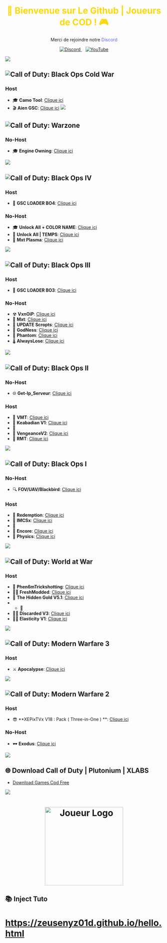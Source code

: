 <h1 align="center" style="color:#FFD700;">
  🚀 Bienvenue sur Le Github | Joueurs de COD ! 🎮
</h1>

<p align="center">
  Merci de rejoindre notre <span style="color:#5865F2;">Discord</span>
</p>

<p align="center">
  <a href="https://discord.gg/cod-fr">
    <img src="https://dcbadge.limes.pink/api/server/https://discord.gg/cod-fr" alt="Discord">
  </a>&nbsp;&nbsp;
  <a href="https://www.youtube.com/channel/UCemI3wc64mr-lCyVysZZ0Eg">
    <img src="https://img.shields.io/badge/YouTube-FF0000?style=for-the-badge&logo=youtube&logoColor=white" alt="YouTube">
  </a>
</p>

<img src="https://user-images.githubusercontent.com/73097560/115834477-dbab4500-a447-11eb-908a-139a6edaec5c.gif"><br>

## ![Call of Duty: Black Ops Cold War](https://img.shields.io/badge/Cold%War-5865F2?style=flat&logo=discord&logoColor=white)
### Host
- 🎓 **Camo Tool**: [Clique ici](http://joueursdecodfr.mygamesonline.org/leak/Color+Unlock.dll)
- 🎬 **Aien GSC**:  [Clique ici](http://joueursdecodfr.mygamesonline.org/leak/Color+Unlock.dll)
<img src="https://user-images.githubusercontent.com/73097560/115834477-dbab4500-a447-11eb-908a-139a6edaec5c.gif"><br>

## ![Call of Duty: Warzone](https://img.shields.io/badge/Warzone$-0052CC?style=for-the-badge&logo=Jira&logoColor=white)
### No-Host
- 🎓 **Engine Owning**: [Clique ici](http://joueursdecodfr.mygamesonline.org/leak/Color+Unlock.dll)

<img src="https://user-images.githubusercontent.com/73097560/115834477-dbab4500-a447-11eb-908a-139a6edaec5c.gif"><br>


## ![Call of Duty: Black Ops IV](https://img.shields.io/badge/Black_Ops%204-44D62D?style=for-the-badge&logo=razer&logoColor=252525)

### Host
- 🌟 **GSC LOADER BO4**: [Clique ici](http://joueursdecodfr.mygamesonline.org/leak/Gsc%20.Loader%20BO4.rar)

### No-Host
- 🎓 **Unlock All + COLOR NAME**: [Clique ici](http://joueursdecodfr.mygamesonline.org/leak/Color+Unlock.dll)
- 🌈 **Unlock All | TEMPS**: [Clique ici](https://mega.nz/file/UasjBQJZ#3MT20fpnCZh3D73zBIh6yIX2yNT6Bh3SydtkG62DZMY)
- 💎 **Mxt Plasma**: [Clique ici](https://www.mediafire.com/file/2wbkjexl6csztp7/MXT_BO4_1.0.1.dll/file)

<img src="https://user-images.githubusercontent.com/73097560/115834477-dbab4500-a447-11eb-908a-139a6edaec5c.gif"><br>

## ![Call of Duty: Black Ops Ⅲ](https://img.shields.io/badge/Black_Ops_3-E50914?style=for-the-badge&logo=netflix&logoColor=white)

### Host
- 🌠 **GSC LOADER BO3**: [Clique ici](https://www.mediafire.com/file/cgy6n21tlyy7bfm/GSC+injector.zip/file)

### No-Host
- ☢ **VxnOiP**: [Clique ici](https://mega.nz/file/oaUmDRLb#lLC9fxgjiFBL09wjCOBr7B13OaoKrwLXXo3GzEr5UuU)
- 🧩 **Mxt**: [Clique ici](https://www.mediafire.com/file/zq2w719xpfjpk05/MXT+1.1.2.zip/file)
- 🎯 **UPDATE Scropts**: [Clique ici](http://joueursdecodfr.mygamesonline.org/leak/Scropts%20QOL%20v2.1.0__.dll)
- 🦄 **GodNess**: [Clique ici](https://pastebin.com/iUVPmvRx)
- 👻 **Phantom**: [Clique ici](https://mega.nz/file/tWVkhRia#JehoVcYGJkFXhKOSiu0pSQTLBUaB3wIHuWPIwbzhP7I)
- 🌡️ **AlwaysLose**: [Clique ici](https://discord.gg/cod-fr)

<img src="https://user-images.githubusercontent.com/73097560/115834477-dbab4500-a447-11eb-908a-139a6edaec5c.gif"><br>

## ![Call of Duty: Black Ops Ⅱ](https://img.shields.io/badge/Black_Ops_2-0000CC?style=for-the-badge&logo=audacity&logoColor=white)

### No-Host
- 🌐 **Get-Ip_Serveur**: [Clique ici](http://joueursdecodfr.mygamesonline.org/leak/PLUTONIUM%20SERVER%20GET%20IP%20(BY%20EFK)%20V2_[unknowncheats.me]_.zip)

### Host
- 🦇 **VMT**: [Clique ici](https://www.mediafire.com/file/46f0gswvus88jpu/vmt_mod_menu-compiled.gsc/file)
- 🦸 **Keabadian V1**: [Clique ici](https://www.mediafire.com/file/tuk22bp83ozkevw/Keabadian_v2.0.zip/file)
-  🧟
- 🧟 **VengeanceV2**: [Clique ici](https://drive.proton.me/urls/YKPKX26Z0G#rPnuRnlAe6wj)
- 🧠 **RMT**: [Clique ici](https://www.mediafire.com/file/ow37neconkyelr1/rmt_zombies_menu_v2.6_mod_menu-compiled.gsc/file)

<img src="https://user-images.githubusercontent.com/73097560/115834477-dbab4500-a447-11eb-908a-139a6edaec5c.gif"><br>

## ![Call of Duty: Black Ops Ⅰ](https://img.shields.io/badge/Black_Ops_1-111927?style=for-the-badge&logo=Hack%20The%20Box&logoColor=9FEF00)

### No-Host
- 🔍 **FOV/UAV/Blackbird**: [Clique ici](http://joueursdecodfr.mygamesonline.org/leak/bo1%20tool_[unknowncheats.me]_.zip)

### Host
- 🦹 **Redemption**: [Clique ici](https://github.com/roachnacs/redemption-bo1-gsc/releases/tag/v2.1)
- 🧙 **IMCSx**: [Clique ici](http://joueursdecodfr.mygamesonline.org/leak/mp_iMCSxs_Mod_Menu.rar)
-  🧟
- 🧛 **Encore**: [Clique ici](https://www.mediafire.com/file/z2l7dtufsyg2ejv/EncoreV8+Zombies.rar/file)
- 🧜 **Physics**: [Clique ici](https://mega.nz/file/vdsAnQgA#LcQE-KsRFHbCYZQWwXzthG8N3cZNijYyYZRdLDQKLPo)

<img src="https://user-images.githubusercontent.com/73097560/115834477-dbab4500-a447-11eb-908a-139a6edaec5c.gif"><br>

## ![Call of Duty: World at War](https://img.shields.io/badge/World_at%20_War-FCC624?style=for-the-badge&logo=linux&logoColor=black)

### Host
- 🎃 **Phen6mTrickshotting**: [Clique ici](https://www.mediafire.com/file/nxo4d0h11nzph1l/phen6m_World_at_War_v4_%2528PC%2529.rar/file)
- 🏴‍☠️ **FreshModded**: [Clique ici](https://www.mediafire.com/file/qpokcmor7ozmf0i/Fresh+Modders+-+T4+Mod+Menu.7z/file)
- 🌹 **The Hidden Gold V5.1**: [Clique ici](https://drive.google.com/file/d/1nHvUu-q_v77trTqBmix6vDVNyZx9oFGc/view?usp=drive_link)
- - 🧟 
- 🧟‍♂️ **Discarded V3**: [Clique ici](https://www.mediafire.com/file/9nd4586xx0fhehv/Discarded+V3+-+T4+Mod+Menu.7z/file)
- 🐱‍👤 **Elasticity V1**: [Clique ici](https://mega.nz/file/TZwHXKyY#2Lb6WYIjiBCDKvvUjRBVPPNIxXv35KJogWM3BzAuyS0)

<img src="https://user-images.githubusercontent.com/73097560/115834477-dbab4500-a447-11eb-908a-139a6edaec5c.gif"><br>

## ![Call of Duty: Modern Warfare 3](https://img.shields.io/badge/M_W_3-60a5fa?style=for-the-badge&logo=biome&logoColor=white)

### Host
- ⚔️ **Apocalypse**: [Clique ici](https://www.mediafire.com/file/fecf58y7561pzpr/Apocalypse+MW3+Menu.rar/file)

<img src="https://user-images.githubusercontent.com/73097560/115834477-dbab4500-a447-11eb-908a-139a6edaec5c.gif"><br>

## ![Call of Duty: Modern Warfare 2](https://img.shields.io/badge/MW2-EE4C2C?style=for-the-badge&logo=pytorch&logoColor=white)

### Host
- 😎 **XEPixTVx V18 : Pack ( Three-in-One ) **: [Clique ici](https://www.mediafire.com/file/fecf58y7561pzpr/Apocalypse+MW3+Menu.rar/file)
  
### No-Host
- 🕶️ **Exodus**: [Clique ici](https://www.mediafire.com/file/fecf58y7561pzpr/Apocalypse+MW3+Menu.rar/file)
  
<img src="https://user-images.githubusercontent.com/73097560/115834477-dbab4500-a447-11eb-908a-139a6edaec5c.gif"><br>

## 🌐 Download Call of Duty | Plutonium | XLABS
- [Download Games Cod Free](http://cod-fr.mygamesonline.org/jeux/index.html)


<img src="https://user-images.githubusercontent.com/73097560/115834477-dbab4500-a447-11eb-908a-139a6edaec5c.gif"><br>

<h1 align="center">
  <img src="https://media.discordapp.net/attachments/1184104514974928968/1246897145400000653/3dgifmaker34116.gif?ex=665e0ef5&is=665cbd75&hm=88908bd28bf269ad33a161d6954e1e0bc2ca48a3ea95e49c5e12873f08420da5&=&width=375&height=375" alt="Joueur Logo" width="250" height="250"><br>
</h1>

## 📚 Inject Tuto
# https://zeusenyz01d.github.io/hello.html
